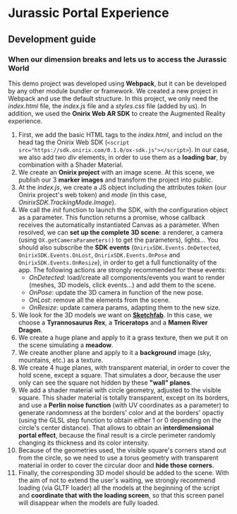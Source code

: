 # Jurassic Portal Experience
## Development guide
### When our dimension breaks and lets us to access the **Jurassic World**
This demo project was developed using **Webpack**, but it can be developed by any other module bundler or framework. We created a new project in Webpack and use the default structure. In this project, we only need the *index.html* file, the *index.js* file and a *styles.css* file (added by us). In addition, we used the **Onirix Web AR SDK** to create the Augmented Reality experience.
1. First, we add the basic HTML tags to the *index.html*, and includ on the head tag the Onirix Web SDK (`<script src="https://sdk.onirix.com/0.1.0/ox-sdk.js"></script>`). In our case, we also add two *div* elements, in order to use them as a **loading bar**, by combination with a Shader Material.
1. We create an **Onirix project** with an image scene. At this scene, we publish our 3 **marker images** and transform the project into public.
1. At the *index.js*, we create a JS object including the attributes *token* (our Onirix project's web token) and *mode* (in this case, *OnirixSDK.TrackingMode.Image*).
1. We call the *init* function to launch the SDK, with the configuration object as a parameter. This function returns a promise, whose callback receives the automatically instantiated Canvas as a parameter. When resolved, we can **set up the complete 3D scene**: a renderer, a camera (using `OX.getCameraParameters()` to get the parameters), lights... You should also subscribe the **SDK events** (`OnirixSDK.Events.OnDetected`, `OnirixSDK.Events.OnLost`, `OnirixSDK.Events.OnPose` and `OnirixSDK.Events.OnResize`), in order to get a full functionality of the app. The following actions are strongly recommended for these events:
    * *OnDetected*: load/create all components/events you want to render (meshes, 3D models, click events...) and add them to the scene.
    * *OnPose*: update the 3D camera in function of the new pose.
    * *OnLost*: remove all the elements from the scene.
    * *OnResize*: update camera params, adapting them to the new size.
1. We look for the 3D models we want on **[Sketchfab](https://sketchfab.com/feed)**. In this case, we choose a **Tyrannosaurus Rex**, a **Triceratops** and a **Mamen River Dragon**.
1. We create a huge plane and apply to it a grass texture, then we put it on the scene simulating a **meadow**.
1. We create another plane and apply to it a **background** image (sky, mountains, etc.) as a texture.
1. We create 4 huge planes, with transparent material, in order to cover the hold scene, except a square. That simulates a door, because the user only can see the square not hidden by these **"wall" planes**.
1. We add a shader material with circle geometry, adjusted to the visible square. This shader material is totally transparent, except on its borders, and use a **Perlin noise function** (with UV coordinates as a parameter) to generate randomness at the borders' color and at the borders' opactiy (using the GLSL step function to obtain either 1 or 0 depending on the circle's center distance). That allows to obtain an **interdimensional portal effect**, because the final result is a circle perimeter randomly changing its thickness and its color intensity.
1. Because of the geometries used, the visible square's corners stand out from the circle, so we need to use a torus geometry with transparent material in order to cover the circular door and **hide those corners**.
1. Finally, the corresponding 3D model should be added to the scene. With the aim of not to extend the user's waiting, we strongly recommend loading (via GLTF loader) all the models at the beginning of the script and **coordinate that with the loading screen**, so that this screen panel will disappear when the models are fully loaded.